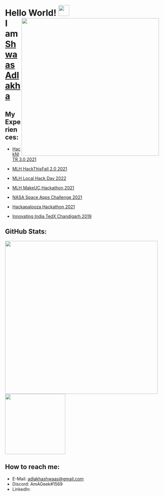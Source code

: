 # Hello World! <img src="https://github.com/TheDudeThatCode/TheDudeThatCode/blob/master/Assets/Hi.gif" width=35px> <img src=https://user-images.githubusercontent.com/90902223/137321126-c8fc2bce-d588-48d5-bcc1-5d187a2eb423.png height="450px" width="auto" align="right" stley="margin-top: -10px"> <br> I am [Shwaas Adlakha](https://resume.io/r/yP8z0TZFw) 

## My Experiences:
- [HackNITR 3.0 2021](https://hacknitr.tech)
- [MLH HackThisFall 2.0 2021](https://hackthisfall.tech)
- [MLH Local Hack Day 2022](https://localhackday.mlh.io)
- [MLH MakeUC Hackathon 2021](https://makeuc.io)
- [NASA Space Apps Challenge 2021](https://www.spaceappschallenge.org) 
- [Hackapalooza Hackathon 2021](https://hackapalooza.dev)

- [Innovating India TedX Chandigarh 2019](https://www.ted.com/tedx/events/33303)

<!-- 
## Achievements:
- [Best Beginner Hack](https://drive.google.com/file/d/16hHGPwwMGaU-aNzB2WHbWsnQlbLvSJ8q/view)

- [NASA Space Apps Challenge](https://drive.google.com/file/d/1JbiFTNcb4VNGJ36lf4bo6oHu1QqWIo09/view) -->

## GitHub Stats:

<!-- ![](https://github-readme-stats.vercel.app/api?username=shwaasa&show_icons=true&theme=react&hide_border=true) -->
<img src="https://github-readme-stats.vercel.app/api?username=shwaasa&show_icons=true&theme=react&hide_border=true" width="500px" height ="auto"> <img src="https://github-readme-stats.vercel.app/api/top-langs/?username=shwaasa&theme=react&line_height=40&hide=css&hide_border=true" height=197x width="auto">


## How to reach me: 
- E-Mail: <a href="adlakhashwaas@gmail.com">adlakhashwaas@gmail.com</a>
- Discord: AmAGeek#1569
- LinkedIn:

